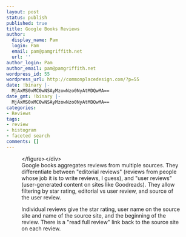 ```yaml
---
layout: post
status: publish
published: true
title: Google Books Reviews
author:
  display_name: Pam
  login: Pam
  email: pam@pamgriffith.net
  url: ''
author_login: Pam
author_email: pam@pamgriffith.net
wordpress_id: 55
wordpress_url: http://commonplacedesign.com/?p=55
date: !binary |-
  MjAxMS0xMC0wNSAyMzowNzo0NyAtMDQwMA==
date_gmt: !binary |-
  MjAxMS0xMC0wNSAyMzowNzo0NyAtMDQwMA==
categories:
- Reviews
tags:
- review
- histogram
- faceted search
comments: []
---
```

<div class="figure-wrapper">
<figure><img class="alignnone size-full wp-image-56" title="google-book-reviews" src="http:&#47;&#47;commonplacedesign.com&#47;wp-content&#47;uploads&#47;google-book-reviews.png" alt=""Freakonomics" on google books with title and shopping options in left column, reviews in center, and ratings histogram and filters for rating, type and source in right column" &#47;><&#47;figure><&#47;div><br />
Google books aggregates reviews from multiple sources. They differentiate between "editorial reviews" (reviews from people whose job it is to write reviews, I guess), and "user reviews" (user-generated content on sites like Goodreads). They allow filtering by star rating, editorial vs user review, and source of the user review.</p>
<p>Individual reviews give the star rating, user name on the source site and name of the source site, and the beginning of the review. There is a "read full review" link back to the source site on each review.</p>
